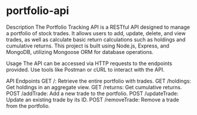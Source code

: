 # portfolio-api
Description
The Portfolio Tracking API is a RESTful API designed to manage a portfolio of stock trades. It allows users to add, update, delete, and view trades, as well as calculate basic return calculations such as holdings and cumulative returns. This project is built using Node.js, Express, and MongoDB, utilizing Mongoose ORM for database operations.

Usage
The API can be accessed via HTTP requests to the endpoints provided. Use tools like Postman or cURL to interact with the API.

API Endpoints
GET /: Retrieve the entire portfolio with trades.
GET /holdings: Get holdings in an aggregate view.
GET /returns: Get cumulative returns.
POST /addTrade: Add a new trade to the portfolio.
POST /updateTrade: Update an existing trade by its ID.
POST /removeTrade: Remove a trade from the portfolio.
